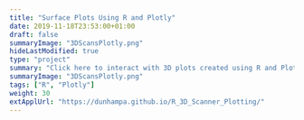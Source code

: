 ```yaml
---
title: "Surface Plots Using R and Plotly"
date: 2019-11-18T23:53:00+01:00
draft: false
summaryImage: "3DScansPlotly.png"
hideLastModified: true
type: "project"
summary: "Click here to interact with 3D plots created using R and Plotly"
summaryImage: "3DScansPlotly.png"
tags: ["R", "Plotly"]
weight: 30
extApplUrl: "https://dunhampa.github.io/R_3D_Scanner_Plotting/"
---
```



